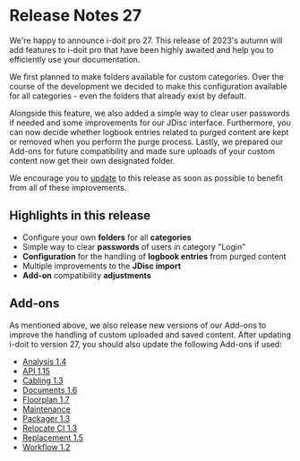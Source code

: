 # Release Notes 27

We're happy to announce i-doit pro 27. This release of 2023's autumn will add features to i-doit pro that have been highly awaited and help you to efficiently use your documentation.

We first planned to make folders available for custom categories. Over the course of the development we decided to make this configuration available for all categories - even the folders that already exist by default.

Alongside this feature, we also added a simple way to clear user passwords if needed and some improvements for our JDisc interface. Furthermore, you can now decide whether logbook entries related to purged content are kept or removed when you perform the purge process. Lastly, we prepared our Add-ons for future compatibility and made sure uploads of your custom content now get their own designated folder.

We encourage you to [update](../../wartung-und-betrieb/update-einspielen.md) to this release as soon as possible to benefit from all of these improvements.

## Highlights in this release

-   Configure your own **folders** for all **categories**
-   Simple way to clear **passwords** of users in category "Login"
-   **Configuration** for the handling of **logbook entries** from purged content
-   Multiple improvements to the **JDisc import**
-   **Add-on** compatibility **adjustments**

## Add-ons

As mentioned above, we also release new versions of our Add-ons to improve the handling of custom uploaded and saved content. After updating i-doit to version 27, you should also update the following Add-ons if used:

-   [Analysis 1.4](../../i-doit-pro-add-ons/analysis.md#releases)
-   [API 1.15](../../i-doit-pro-add-ons/api/index.md#releases)
-   [Cabling 1.3](../../i-doit-pro-add-ons/cabling.md#releases)
-   [Documents 1.6](../../i-doit-pro-add-ons/documents/index.md#releases)
-   [Floorplan 1.7](../../i-doit-pro-add-ons/floorplan.md#releases)
-   [Maintenance](../../i-doit-pro-add-ons/maintenance.md#releases)
-   [Packager 1.3](../../i-doit-pro-add-ons/add-on-packager.md#releases)
-   [Relocate CI 1.3](../../i-doit-pro-add-ons/relocate-ci.md#releases)
-   [Replacement 1.5](../../i-doit-pro-add-ons/replacement.md#releases)
-   [Workflow 1.2](../../i-doit-pro-add-ons/workflow.md#releases)
